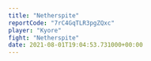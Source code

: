 ```yaml
---
title: "Netherspite"
reportCode: "7rC4GqTLR3pgZQxc"
player: "Kyore"
fight: "Netherspite"
date: 2021-08-01T19:04:53.731000+00:00
---
```

